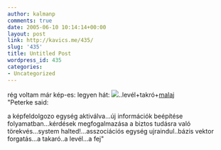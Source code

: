 ```yaml
---
author: kalmanp
comments: true
date: 2005-06-10 10:14:14+00:00
layout: post
link: http://kavics.me/435/
slug: '435'
title: Untitled Post
wordpress_id: 435
categories:
- Uncategorized
---
```


rég voltam már kép-es: legyen hát: ![](http://kavics.freeblog.hu/Files/kpbrother.JPG)..levél+takró+[malaj](http://monkey.freeblog.hu/)  
"Peterke said:





a képfeldolgozo egység aktiválva...új információk beépítése folyamatban...kérdések megfogalmazása a biztos tudásra való törekvés...system halted!...asszociációs egység ujraindul..bázis vektor forgatás...a takaró..a levél...a fej"
